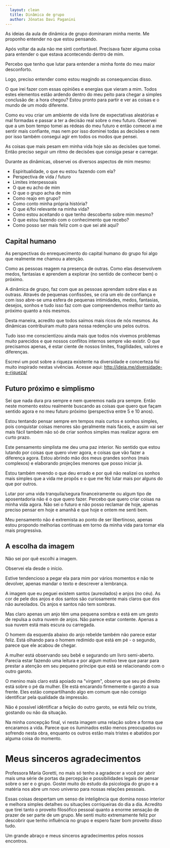 ```yaml
---
  layout: clean
  title: Dinâmica de grupo
  author: Jônatas Davi Paganini
---
```


As ideias da aula de dinâmica de grupo dominaram minha mente. Me proponho entender no que estou pensando.

Após voltar da aula não me sinti confortável. Precisava fazer alguma coisa para entender o que estava acontecendo dentro de mim.

Percebo que tenho que lutar para entender a minha fonte do meu maior desconforto. 

Logo, preciso entender como estou reagindo as consequencias disso.

O que irei fazer com essas opiniões e energias que vieram a mim. Todos estes elementos estão ardendo dentro do meu peito para chegar a simples conclusão de: a hora chegou? Estou pronto para partir e ver as coisas e o mundo de um modo diferente.

Como eu vou criar um ambiente de vida livre de expectativas aleatórias e mal formadas e passar a ter a decisão real sobre o meu futuro. Observei que a um bom tempo tomei as rédeas do meu futuro e então comecei a me sentir mais confiante, mas nem por isso dominei todas as decisões e nem por isso também consegui agir em todos os modos que pensei.

As coisas que mais pesam em minha vida hoje são as decisões que tomei. Então preciso seguir um ritmo de decisões que consiga pesar e carregar.

Durante as dinâmicas, observei os diversos aspectos de mim mesmo: 

* Espiritualidade, o que eu estou fazendo com ela?
* Perspectiva de vida / futuro
* Limites interpessoais
* O que eu acho de mim
* O que o grupo acha de mim
* Como reajo em grupo?
* Como conto minha própria história?
* O que é/foi relevante na minha vida?
* Como estou aceitando o que tenho descoberto sobre mim mesmo?
* O que estou fazendo com o conhecimento que recebo?
* Como posso ser mais feliz com o que sei até aqui?

## Capital humano 

As perspectivas do enrequecimento do capital humano do grupo foi algo que realmente me chamou a atenção.

Como as pessoas reagem na presença de outras. Como elas desenvolvem medos, fantasias e aprendem a explorar (no sentido de conhecer bem) o próximo.

A dinâmica de grupo, faz com que as pessoas aprendam sobre elas e as outrass. Através de pequenas confissões, se cria um elo de confiança e com isso abre-se uma esfera de pequenas intimidades, medos, fantasias, desejos, sonhos e tudo isso faz com que compreendemos melhor tanto ao próximo quanto a nós mesmos.

Desta maneira, acredito que todos saímos mais ricos de nós mesmos. As dinâmicas contribuíram muito para nossa redenção uns pelos outros.

Tudo isso me conscientizou ainda mais que todos nós vivemos problemas muito parecidos e que nossos conflitos internos sempre vão existir. O que precisamos apenas, é estar ciente de nossos limites, fragilidades, valores e diferenças.
  
Escrevi um post sobre a riqueza existente na diversidade e concerteza foi muito inspirado nestas vivências. Acesse aqui: http://ideia.me/diversidade-e-riqueza/

## Futuro próximo e simplismo

Sei que nada dura pra sempre e nem queremos nada pra sempre. Então neste momento estou realmente buscando as coisas que quero que façam sentido agora e no meu futuro próximo (perspectiva entre 5 e 10 anos).

Estou tentando pensar sempre em tempos mais curtos e sonhos simples, pois conquistar coisas menores são geralmente mais fáceis, e assim vai ser mais fácil também não só de criar sonhos simples mas realizar agora: em curto prazo.

Este pensamento simplista me deu uma paz interior. No sentido que estou lutando por coisas que quero viver agora, e coisas que vão fazer a diferença agora. Estou abrindo mão dos meus grandes sonhos (mais complexos) e elaborando projeções menores que posso iniciar já.

Estou também revendo o que deu errado e por quê não realizei os sonhos mais simples que a vida me propôs e o que me fêz lutar mais por alguns do que por outros.

Lutar por uma vida tranquila/segura financeiramente ou algum tipo de aposentadoria não é o que quero fazer. Percebo que quero criar coisas na minha vida agora. Não sei o futuro e não posso reclamar de hoje, apenas preciso pensar em hoje e amanhã e que hoje e ontem me senti bem. 

Meu pensamento não é extremista ao ponto de ser libertinoso, apenas estou propondo melhorias contínuas em torno da minha vida para tornar ela mais progressiva.

## A escolha da imagem

Não sei por quê escolhi a imagem.

Observei ela desde o início.

Estive tendencioso a pegar ela para mim por vários momentos e não te devolver, apenas mandar o texto e descrever a lembrança.

A imagem que eu peguei existem santos (aureolados) e anjos (no céu). As cor de pele dos anjos e dos santos são curiosamente mais claros que dos não aureolados. Os anjos e santos não tem sombras. 

Mas claro apenas um anjo têm uma pequena sombra e está em um gesto de repulsa a outra nuvem de anjos. Não parece estar contente. Apenas a sua nuvem está mais escura ou carregada.

O homem da esquerda abaixo do anjo rebelde também não parece estar feliz. Está olhando para o homem redimido que está em pé - o segundo, parece que ele acabou de chegar.

A mulher está observando seu bebê e segurando um livro semi-aberto. Parecia estar fazendo uma leitura e por algum motivo teve que parar para prestar a atenção em seu pequeno príncipe que está se relacionando com o outro garoto.

O menino mais claro está apoiado na "virgem", observe que seu pé direito está sobre o pé da mulher. Ele está encarando firmemente o garoto a sua frente. Eles estão compartilhando algo em comum que não consigo identificar pela qualidade da impressão.

Não é possível idêntificar a feição do outro garoto, se está feliz ou triste, gostando ou não da situação.

Na minha concepção final, vi nesta imagem uma relação sobre a forma que encaramos a vida. Parece que os iluminados estão menos preocupados ou sofrendo nesta obra, enquanto os outros estão mais tristes e abatidos por alguma coisa do momento. 

# Meus sinceros agradecimentos

Professora Maria Goretti, no mais só tenho a agradecer a você por abrir mais uma série de portas da percepção e possibilidades legais de pensar sobre o ser e o grupo. Gostei muito do estudo da psicologia do grupo e a matéria nos abre um novo universo para nossas relações pessoais.

Essas coisas despertam um senso de inteligência que domina nosso interior e melhora simples detalhes ou situações corriqueiras do dia a dia. Acredito que tirei tanto o proveito filosófico pessoal quanto a enorme sensação de prazer de ser parte de um grupo. Me senti muito extremamente feliz por descobrir que tenho influência no grupo e espero fazer bom proveito disso tudo.

Um grande abraço e meus sinceros agradecimentos pelos nossos encontros.
